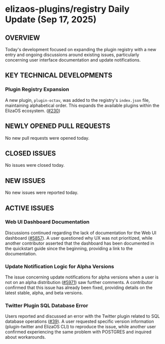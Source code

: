 # elizaos-plugins/registry Daily Update (Sep 17, 2025)
## OVERVIEW 
Today's development focused on expanding the plugin registry with a new entry and ongoing discussions around existing issues, particularly concerning user interface documentation and update notifications.

## KEY TECHNICAL DEVELOPMENTS

### Plugin Registry Expansion
A new plugin, `plugin-octav`, was added to the registry's `index.json` file, maintaining alphabetical order. This expands the available plugins within the ElizaOS ecosystem. ([#230](https://github.com/elizaos-plugins/registry/pull/230))

## NEWLY OPENED PULL REQUESTS
No new pull requests were opened today.

## CLOSED ISSUES
No issues were closed today.

## NEW ISSUES
No new issues were reported today.

## ACTIVE ISSUES

### Web UI Dashboard Documentation
Discussions continued regarding the lack of documentation for the Web UI dashboard ([#5857](https://github.com/elizaos-plugins/registry/issues/5857)). A user questioned why UX was not prioritized, while another contributor asserted that the dashboard has been documented in the quickstart guide since the beginning, providing a link to the documentation.

### Update Notification Logic for Alpha Versions
The issue concerning update notifications for alpha versions when a user is not on an alpha distribution ([#5971](https://github.com/elizaos-plugins/registry/issues/5971)) saw further comments. A contributor confirmed that this issue has already been fixed, providing details on the latest stable, alpha, and beta versions.

### Twitter Plugin SQL Database Error
Users reported and discussed an error with the Twitter plugin related to SQL database operations ([#39](https://github.com/elizaos-plugins/registry/issues/39)). A user requested specific version information (plugin-twitter and ElizaOS CLI) to reproduce the issue, while another user confirmed experiencing the same problem with POSTGRES and inquired about workarounds.